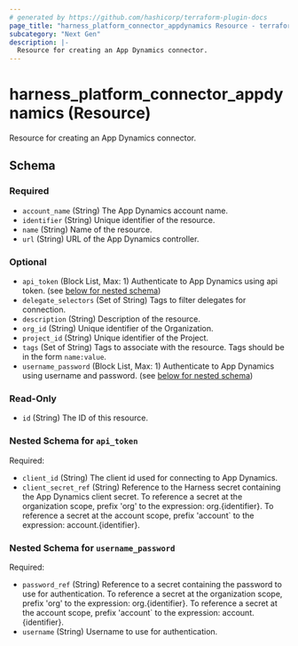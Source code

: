 ```yaml
---
# generated by https://github.com/hashicorp/terraform-plugin-docs
page_title: "harness_platform_connector_appdynamics Resource - terraform-provider-harness"
subcategory: "Next Gen"
description: |-
  Resource for creating an App Dynamics connector.
---
```


# harness_platform_connector_appdynamics (Resource)

Resource for creating an App Dynamics connector.



<!-- schema generated by tfplugindocs -->
## Schema

### Required

- `account_name` (String) The App Dynamics account name.
- `identifier` (String) Unique identifier of the resource.
- `name` (String) Name of the resource.
- `url` (String) URL of the App Dynamics controller.

### Optional

- `api_token` (Block List, Max: 1) Authenticate to App Dynamics using api token. (see [below for nested schema](#nestedblock--api_token))
- `delegate_selectors` (Set of String) Tags to filter delegates for connection.
- `description` (String) Description of the resource.
- `org_id` (String) Unique identifier of the Organization.
- `project_id` (String) Unique identifier of the Project.
- `tags` (Set of String) Tags to associate with the resource. Tags should be in the form `name:value`.
- `username_password` (Block List, Max: 1) Authenticate to App Dynamics using username and password. (see [below for nested schema](#nestedblock--username_password))

### Read-Only

- `id` (String) The ID of this resource.

<a id="nestedblock--api_token"></a>
### Nested Schema for `api_token`

Required:

- `client_id` (String) The client id used for connecting to App Dynamics.
- `client_secret_ref` (String) Reference to the Harness secret containing the App Dynamics client secret. To reference a secret at the organization scope, prefix 'org' to the expression: org.{identifier}. To reference a secret at the account scope, prefix 'account` to the expression: account.{identifier}.


<a id="nestedblock--username_password"></a>
### Nested Schema for `username_password`

Required:

- `password_ref` (String) Reference to a secret containing the password to use for authentication. To reference a secret at the organization scope, prefix 'org' to the expression: org.{identifier}. To reference a secret at the account scope, prefix 'account` to the expression: account.{identifier}.
- `username` (String) Username to use for authentication.


